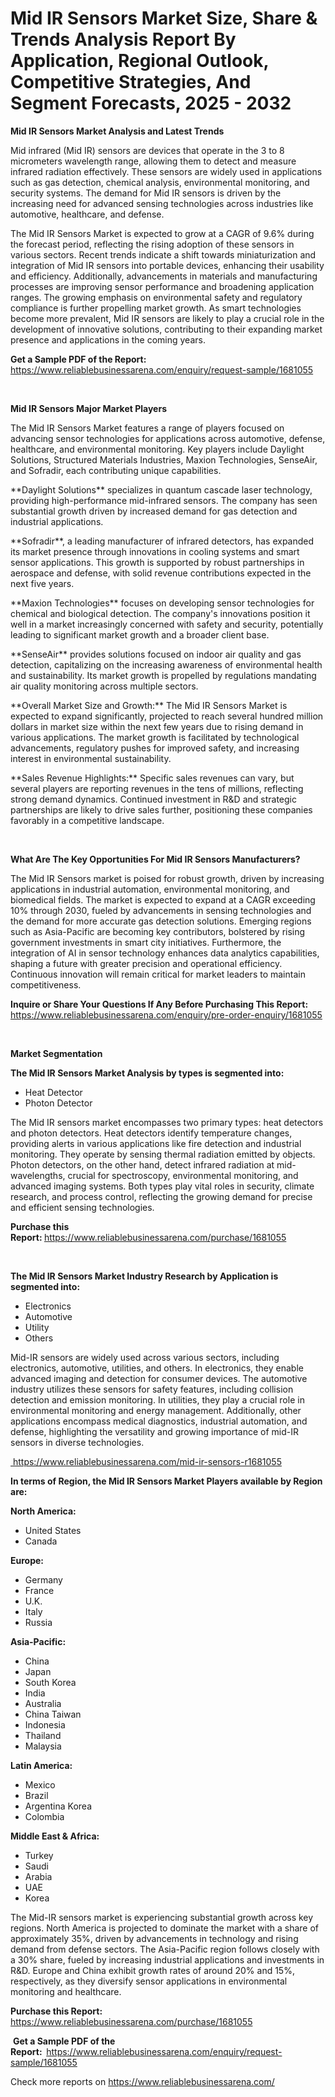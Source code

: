 <p><h1>Mid IR Sensors Market Size, Share & Trends Analysis Report By Application, Regional Outlook, Competitive Strategies, And Segment Forecasts, 2025 - 2032</h1></p><p><strong>Mid IR Sensors Market Analysis and Latest Trends</strong></p>
<p><p>Mid infrared (Mid IR) sensors are devices that operate in the 3 to 8 micrometers wavelength range, allowing them to detect and measure infrared radiation effectively. These sensors are widely used in applications such as gas detection, chemical analysis, environmental monitoring, and security systems. The demand for Mid IR sensors is driven by the increasing need for advanced sensing technologies across industries like automotive, healthcare, and defense.</p><p>The Mid IR Sensors Market is expected to grow at a CAGR of 9.6% during the forecast period, reflecting the rising adoption of these sensors in various sectors. Recent trends indicate a shift towards miniaturization and integration of Mid IR sensors into portable devices, enhancing their usability and efficiency. Additionally, advancements in materials and manufacturing processes are improving sensor performance and broadening application ranges. The growing emphasis on environmental safety and regulatory compliance is further propelling market growth. As smart technologies become more prevalent, Mid IR sensors are likely to play a crucial role in the development of innovative solutions, contributing to their expanding market presence and applications in the coming years.</p></p>
<p><strong>Get a Sample PDF of the Report:&nbsp;</strong> <a href="https://www.reliablebusinessarena.com/enquiry/request-sample/1681055?utm_campaign=1871&utm_medium=2&utm_source=Github&utm_content=ia&utm_term=06042025&utm_id=mid-ir-sensors">https://www.reliablebusinessarena.com/enquiry/request-sample/1681055</a></p>
<p>&nbsp;</p>
<p><strong>Mid IR Sensors Major Market Players</strong></p>
<p><p>The Mid IR Sensors Market features a range of players focused on advancing sensor technologies for applications across automotive, defense, healthcare, and environmental monitoring. Key players include Daylight Solutions, Structured Materials Industries, Maxion Technologies, SenseAir, and Sofradir, each contributing unique capabilities.</p><p>**Daylight Solutions** specializes in quantum cascade laser technology, providing high-performance mid-infrared sensors. The company has seen substantial growth driven by increased demand for gas detection and industrial applications. </p><p>**Sofradir**, a leading manufacturer of infrared detectors, has expanded its market presence through innovations in cooling systems and smart sensor applications. This growth is supported by robust partnerships in aerospace and defense, with solid revenue contributions expected in the next five years.</p><p>**Maxion Technologies** focuses on developing sensor technologies for chemical and biological detection. The company's innovations position it well in a market increasingly concerned with safety and security, potentially leading to significant market growth and a broader client base.</p><p>**SenseAir** provides solutions focused on indoor air quality and gas detection, capitalizing on the increasing awareness of environmental health and sustainability. Its market growth is propelled by regulations mandating air quality monitoring across multiple sectors.</p><p>**Overall Market Size and Growth:** The Mid IR Sensors Market is expected to expand significantly, projected to reach several hundred million dollars in market size within the next few years due to rising demand in various applications. The market growth is facilitated by technological advancements, regulatory pushes for improved safety, and increasing interest in environmental sustainability.</p><p>**Sales Revenue Highlights:** Specific sales revenues can vary, but several players are reporting revenues in the tens of millions, reflecting strong demand dynamics. Continued investment in R&D and strategic partnerships are likely to drive sales further, positioning these companies favorably in a competitive landscape.</p></p>
<p>&nbsp;</p>
<p><strong>What Are The Key Opportunities For Mid IR Sensors Manufacturers?</strong></p>
<p><p>The Mid IR Sensors market is poised for robust growth, driven by increasing applications in industrial automation, environmental monitoring, and biomedical fields. The market is expected to expand at a CAGR exceeding 10% through 2030, fueled by advancements in sensing technologies and the demand for more accurate gas detection solutions. Emerging regions such as Asia-Pacific are becoming key contributors, bolstered by rising government investments in smart city initiatives. Furthermore, the integration of AI in sensor technology enhances data analytics capabilities, shaping a future with greater precision and operational efficiency. Continuous innovation will remain critical for market leaders to maintain competitiveness.</p></p>
<p><strong>Inquire or Share Your Questions If Any Before Purchasing This Report:</strong> <a href="https://www.reliablebusinessarena.com/enquiry/pre-order-enquiry/1681055?utm_campaign=1871&utm_medium=2&utm_source=Github&utm_content=ia&utm_term=06042025&utm_id=mid-ir-sensors">https://www.reliablebusinessarena.com/enquiry/pre-order-enquiry/1681055</a></p>
<p>&nbsp;</p>
<p><strong>Market Segmentation</strong></p>
<p><strong>The Mid IR Sensors Market Analysis by types is segmented into:</strong></p>
<p><ul><li>Heat Detector</li><li>Photon Detector</li></ul></p>
<p><p>The Mid IR sensors market encompasses two primary types: heat detectors and photon detectors. Heat detectors identify temperature changes, providing alerts in various applications like fire detection and industrial monitoring. They operate by sensing thermal radiation emitted by objects. Photon detectors, on the other hand, detect infrared radiation at mid-wavelengths, crucial for spectroscopy, environmental monitoring, and advanced imaging systems. Both types play vital roles in security, climate research, and process control, reflecting the growing demand for precise and efficient sensing technologies.</p></p>
<p><strong>Purchase this Report:&nbsp;</strong><a href="https://www.reliablebusinessarena.com/purchase/1681055?utm_campaign=1871&utm_medium=2&utm_source=Github&utm_content=ia&utm_term=06042025&utm_id=mid-ir-sensors">https://www.reliablebusinessarena.com/purchase/1681055</a></p>
<p>&nbsp;</p>
<p><strong>The Mid IR Sensors Market Industry Research by Application is segmented into:</strong></p>
<p><ul><li>Electronics</li><li>Automotive</li><li>Utility</li><li>Others</li></ul></p>
<p><p>Mid-IR sensors are widely used across various sectors, including electronics, automotive, utilities, and others. In electronics, they enable advanced imaging and detection for consumer devices. The automotive industry utilizes these sensors for safety features, including collision detection and emission monitoring. In utilities, they play a crucial role in environmental monitoring and energy management. Additionally, other applications encompass medical diagnostics, industrial automation, and defense, highlighting the versatility and growing importance of mid-IR sensors in diverse technologies.</p></p>
<p><a href="https://www.reliablebusinessarena.com/mid-ir-sensors-r1681055?utm_campaign=1871&utm_medium=2&utm_source=Github&utm_content=ia&utm_term=06042025&utm_id=mid-ir-sensors">&nbsp;https://www.reliablebusinessarena.com/mid-ir-sensors-r1681055</a></p>
<p><strong>In terms of Region, the Mid IR Sensors Market Players available by Region are:</strong></p>
<p>
    <p> <strong> North America: </strong>
        <ul>
            <li>United States</li>
            <li>Canada</li>
        </ul>
        </p> 
    <p> <strong> Europe: </strong>
        <ul>
            <li>Germany</li>
            <li>France</li>
            <li>U.K.</li>
            <li>Italy</li>
            <li>Russia</li>
        </ul>
        </p> 
    <p> <strong> Asia-Pacific: </strong>
        <ul>
            <li>China</li>
            <li>Japan</li>
            <li>South Korea</li>
            <li>India</li>
            <li>Australia</li>
            <li>China Taiwan</li>
            <li>Indonesia</li>
            <li>Thailand</li>
            <li>Malaysia</li>
        </ul>
        </p> 
    <p> <strong> Latin America: </strong>
        <ul>
            <li>Mexico</li>
            <li>Brazil</li>
            <li>Argentina Korea</li>
            <li>Colombia</li>
        </ul>
        </p> 
    <p> <strong> Middle East & Africa: </strong>
        <ul>
            <li>Turkey</li>
            <li>Saudi</li>
            <li>Arabia</li>
            <li>UAE</li>
            <li>Korea</li>
        </ul>
    </p>
    </p>
<p><p>The Mid-IR sensors market is experiencing substantial growth across key regions. North America is projected to dominate the market with a share of approximately 35%, driven by advancements in technology and rising demand from defense sectors. The Asia-Pacific region follows closely with a 30% share, fueled by increasing industrial applications and investments in R&D. Europe and China exhibit growth rates of around 20% and 15%, respectively, as they diversify sensor applications in environmental monitoring and healthcare.</p></p>
<p><strong>Purchase this Report: </strong><a href="https://www.reliablebusinessarena.com/purchase/1681055?utm_campaign=1871&utm_medium=2&utm_source=Github&utm_content=ia&utm_term=06042025&utm_id=mid-ir-sensors">https://www.reliablebusinessarena.com/purchase/1681055</a></p>
<p>&nbsp;<strong>Get a Sample PDF of the Report:&nbsp;&nbsp;</strong><a href="https://www.reliablebusinessarena.com/enquiry/request-sample/1681055?utm_campaign=1871&utm_medium=2&utm_source=Github&utm_content=ia&utm_term=06042025&utm_id=mid-ir-sensors">https://www.reliablebusinessarena.com/enquiry/request-sample/1681055</a></p>
<p><strong></strong></p>
<p>Check more reports on <a href="https://www.reliablebusinessarena.com/?utm_campaign=1871&utm_medium=2&utm_source=Github&utm_content=ia&utm_term=06042025&utm_id=mid-ir-sensors">https://www.reliablebusinessarena.com/</a></p>